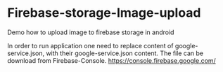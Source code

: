 # Firebase-storage-Image-upload
 Demo how to upload image to firebase storage in android
 
 In order to run application one need to replace content of google-service.json, with their google-service.json content. The file can be download from Firebase-Console. https://console.firebase.google.com/
